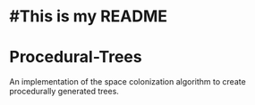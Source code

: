 #This is my README
=======
Procedural-Trees
================

An implementation of the space colonization algorithm to create procedurally generated trees.
